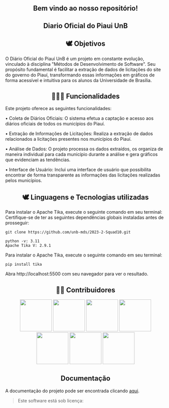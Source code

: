 <div align="center">
  <h2>Bem vindo ao nosso repositório! </h2>
</div> 

<div align="center">
  <h2>Diario Oficial do Piaui UnB </h2>
</div> 

<div align="center">
  <h2>🕊 Objetivos </h2>
</div> 

O Diário Oficial do Piauí UnB é um projeto em constante evolução, vinculado à disciplina "Métodos de Desenvolvimento de Software". Seu propósito fundamental é facilitar a extração de dados de licitações do site do governo do Piauí, transformando essas informações em gráficos de forma acessível e intuitiva para os alunos da Universidade de Brasília.

<div align="center">
  <h2>👩🏾‍💻 Funcionalidades </h2>
</div> 

Este projeto oferece as seguintes funcionalidades:

• Coleta de Diários Oficiais: O sistema efetua a captação e acesso aos diários oficiais de todos os municípios do Piauí.

• Extração de Informações de Licitações: Realiza a extração de dados relacionados a licitações presentes nos municípios do Piauí.

• Análise de Dados: O projeto processa os dados extraídos, os organiza de maneira individual para cada município durante a análise e gera gráficos que evidenciam as tendências.

• Interface de Usuário: Inclui uma interface de usuário que possibilita encontrar de forma transparente as informações das licitações realizadas pelos municípios.

<div align="center">
  <h2>🕊 Linguagens e Tecnologias utilizadas </h2>
</div> 
  Para instalar o Apache Tika, execute o seguinte comando em seu terminal:
  Certifique-se de ter as seguintes dependências globais instaladas antes de prosseguir:
  

    git clone https://github.com/unb-mds/2023-2-Squad10.git
    
  	python -v: 3.11
    Apache Tika V: 2.9.1
    
  Para instalar o Apache Tika, execute o seguinte comando em seu terminal:
  
    pip install tika

Abra http://localhost:5500 com seu navegador para ver o resultado.

<div align="center">
  <h2>👨‍💻 Contribuidores </h2>
</div> 

<div align="center"> 
 <img src="https://avatars.githubusercontent.com/u/119907827?v=4" width="100"/>
 <img src="https://avatars.githubusercontent.com/u/87997616?v=4" width="100" />
 <img src="https://avatars.githubusercontent.com/u/90454615?v=4" width="100"/>
 <img src="https://avatars.githubusercontent.com/u/124631520?v=4" width="100"/>
 <img src="https://avatars.githubusercontent.com/u/98980548?v=4" width="100"/>
 <img src="https://avatars.githubusercontent.com/u/101183266?v=4" width="100"/>
 <img src="https://avatars.githubusercontent.com/u/109704535?v=4" width="100"/>
</div>

<div align="center">
  <h2>Documentação </h2>
</div>

A documentação do projeto pode ser encontrada clicando [aqui](https://unb-mds.github.io/2023-2-Squad10/).

<blockquote>
   <p>Este software está sob licença:</p>
</blockquote>

